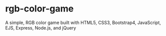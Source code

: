 # rgb-color-game
A simple, RGB color game built with HTML5, CSS3, Bootstrap4, JavaScript, EJS, Express, Node.js, and jQuery
